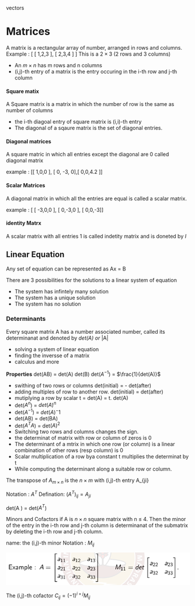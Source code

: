 vectors 


# Matrices
A matrix is a rectangular array of number, arranged in rows and columns.
Example : [ [ 1,2,3 ], [ 2,3,4 ] ]
This is a $`2 \times 3`$ (2 rows and 3 columns)
- An $`m \times n`$ has m rows and n columns
- (i,j)-th entry of a matrix is the entry occuring in the i-th row and j-th column


#### Square matix 
A Square matrix is a matrix in which the number of row is the same as number of columns
- the i-th diagoal entry of square matrix is (i,i)-th entry
- The diagonal of a sqaure matrix is the set of diagonal entries.


#### Diagonal matrices
A square matric in which all entries except the diagonal are 0 called diagonal matrix

example : [[ 1,0,0 ], [ 0, -3, 0],[ 0,0,4.2 ]]

#### Scalar Matrices
A diagonal matrix in which all the entries are equal is called a scalar matrix.

example : [ [ -3,0,0 ], [ 0,-3,0 ], [ 0,0,-3]]

#### identity Matrx
A scalar matrix with all entries 1 is called indetity matrix  and is doneted by _I_


## Linear Equation 
Any set of equation can be represented as  Ax = B

There are 3 possibilities for the solutions to a linear system of equation 
- The system has infintely many solution 
- The system has a unique solution 
- The system has no solution 

### Determinants
Every square matrix A has a number associated number, called its determinanat and denoted by _det(A) or_ |A|

- solving a system of linear equation 
- finding the inversse of a matrix
- calculus and more

**Properties**
det(AB) = det(A) det(B)
det($`A^{-1}`$) = $`\frac{1}{det(A)}`$
- swithing of two rows or columns det(initial) = -  det(after)
- adding multiples of row to another row. det(initial) = det(after)
- mutiplying a row by scalar t = det(A) = t. det(A)
- det($`A^n`$) = $`det(A)^n`$
- det($`A^{-1}`$) = $`det(A)^-1`$ 
- det(AB) = det(BA)
- det($`A^T A`$)  = det$`(A)^2`$
- Switching two rows and columns changes the sign.
- the determinat of matrix with row or column of zeros is 0 
- The determinant of a mtrix in which one row (or column) is a linear combination of other rows (resp column) is 0 
- Scalar multiplication of a row bya constant t multiplies the determinat by t
- While computing the determinant along a suitable row or column.



The transpose of $`A_{m \times n}`$ is the $`n \times m`$ with (i,j)-th entry A_{ji}

Notation : $`A^T`$
Defination: $`(A^T)_{ij}= A_{ji}`$

det(A ) = det($`A^T`$)

Minors and Cofactors 
if A is $`n \times n`$ square matrix with n $`\leq`$ 4. Then the minor of the entry in the i-th row and j-th column is determinanat of the submatrix by deleting the i-th row and j-th column.

name: the (i,j)-th minor 
Notation : $`M_{ij}`$

![Alt text](./img/minors.png)

The (i,j)-th cofactor $`C_{ij} = (-1)^{i+j} M_{ij}`$

